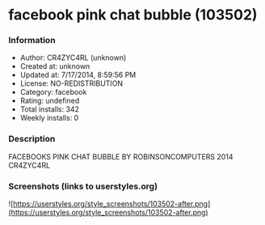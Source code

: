 # facebook  pink chat bubble (103502)

### Information
- Author: CR4ZYC4RL (unknown)
- Created at: unknown
- Updated at: 7/17/2014, 8:59:56 PM
- License: NO-REDISTRIBUTION
- Category: facebook
- Rating: undefined
- Total installs: 342
- Weekly installs: 0


### Description
FACEBOOKS  PINK CHAT BUBBLE BY ROBINSONCOMPUTERS  2014  CR4ZYC4RL


### Screenshots (links to userstyles.org)
![https://userstyles.org/style_screenshots/103502-after.png](https://userstyles.org/style_screenshots/103502-after.png)


